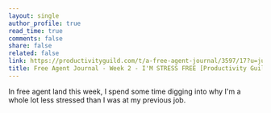 ```yaml
---
layout: single
author_profile: true
read_time: true
comments: false
share: false
related: false
link: https://productivityguild.com/t/a-free-agent-journal/3597/17?u=justindirose
title: Free Agent Journal - Week 2 - I'M STRESS FREE [Productivity Guild]
---
```


In free agent land this week, I spend some time digging into why I'm a whole lot less stressed than I was at my previous job.
